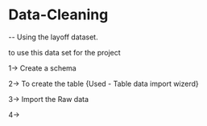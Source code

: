 # Data-Cleaning

-- Using the layoff dataset.

to use this data set for the project

1-> Create a schema

2-> To create the table {Used - Table data import wizerd}

3-> Import the Raw data

4-> 
